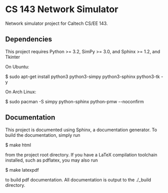 # CS 143 Network Simulator

Network simulator project for Caltech CS/EE 143.

## Dependencies

This project requires Python >= 3.2, SimPy >= 3.0, and Sphinx >= 1.2, and Tkinter

On Ubuntu:

$ sudo apt-get install python3 python3-simpy python3-sphinx python3-tk -y

On Arch Linux:

$ sudo pacman -S simpy python-sphinx python-pmw --noconfirm

## Documentation

This project is documented using Sphinx, a documentation generator.  To
build the documentation, simply run

$ make html

from the project root directory.  If you have a LaTeX compilation toolchain
installed, such as pdflatex, you may also run

$ make latexpdf

to build pdf documentation.  All documentation is output to the ./_build
directory.
